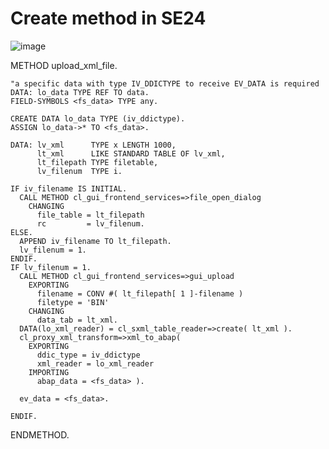 # Create method in SE24
![image](https://github.com/liuhaibohyde/SAP/blob/master/Untitled%20picture.png)

  METHOD upload_xml_file.

    "a specific data with type IV_DDICTYPE to receive EV_DATA is required
    DATA: lo_data TYPE REF TO data.
    FIELD-SYMBOLS <fs_data> TYPE any.

    CREATE DATA lo_data TYPE (iv_ddictype).
    ASSIGN lo_data->* TO <fs_data>.

    DATA: lv_xml      TYPE x LENGTH 1000,
          lt_xml      LIKE STANDARD TABLE OF lv_xml,
          lt_filepath TYPE filetable,
          lv_filenum  TYPE i.

    IF iv_filename IS INITIAL.
      CALL METHOD cl_gui_frontend_services=>file_open_dialog
        CHANGING
          file_table = lt_filepath
          rc         = lv_filenum.
    ELSE.
      APPEND iv_filename TO lt_filepath.
      lv_filenum = 1.
    ENDIF.
    IF lv_filenum = 1.
      CALL METHOD cl_gui_frontend_services=>gui_upload
        EXPORTING
          filename = CONV #( lt_filepath[ 1 ]-filename )
          filetype = 'BIN'
        CHANGING
          data_tab = lt_xml.
      DATA(lo_xml_reader) = cl_sxml_table_reader=>create( lt_xml ).
      cl_proxy_xml_transform=>xml_to_abap(
        EXPORTING
          ddic_type = iv_ddictype
          xml_reader = lo_xml_reader
        IMPORTING
          abap_data = <fs_data> ).

      ev_data = <fs_data>.

    ENDIF.

  ENDMETHOD.
